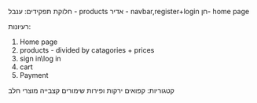חלוקת תפקידים:
ענבל - products
אדיר - navbar,register+login
חן- home page




רעיונות:
1. Home page
2. products - divided by catagories + prices
3. sign in\log in
4. cart
5. Payment

קטגוריות:
קפואים
ירקות ופירות
שימורים
קצבייה
מוצרי חלב
